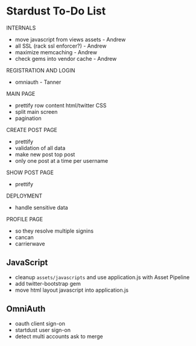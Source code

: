 # Stardust To-Do List

INTERNALS
- move javascript from views assets - Andrew
- all SSL (rack ssl enforcer?) - Andrew
- maximize memcaching - Andrew
- check gems into vendor cache - Andrew

REGISTRATION AND LOGIN
- omniauth - Tanner

MAIN PAGE
- prettify row content html/twitter CSS
- split main screen
- pagination

CREATE POST PAGE
- prettify
- validation of all data
- make new post top post
- only one post at a time per username

SHOW POST PAGE
- prettify

DEPLOYMENT
- handle sensitive data

PROFILE PAGE
- so they resolve multiple signins
- cancan
- carrierwave

## JavaScript

* cleanup `assets/javascripts` and use application.js with Asset Pipeline
* add twitter-bootstrap gem
* move html layout javascript into application.js

## OmniAuth

* oauth client sign-on
* startdust user sign-on
* detect multi accounts ask to merge
